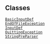 ---
---
## Classes

<a href="../object/BasicInputDef.html#BasicInputDef"
target="main"><code>BasicInputDef</code></a>  
<a href="../object/EndOfFileException.html#EndOfFileException"
target="main"><code>EndOfFileException</code></a>  
<a href="../object/InputDef.html#InputDef"
target="main"><code>InputDef</code></a>  
<a href="../object/QuittingException.html#QuittingException"
target="main"><code>QuittingException</code></a>  
<a href="../object/StringPreParser.html#StringPreParser"
target="main"><code>StringPreParser</code></a>  
